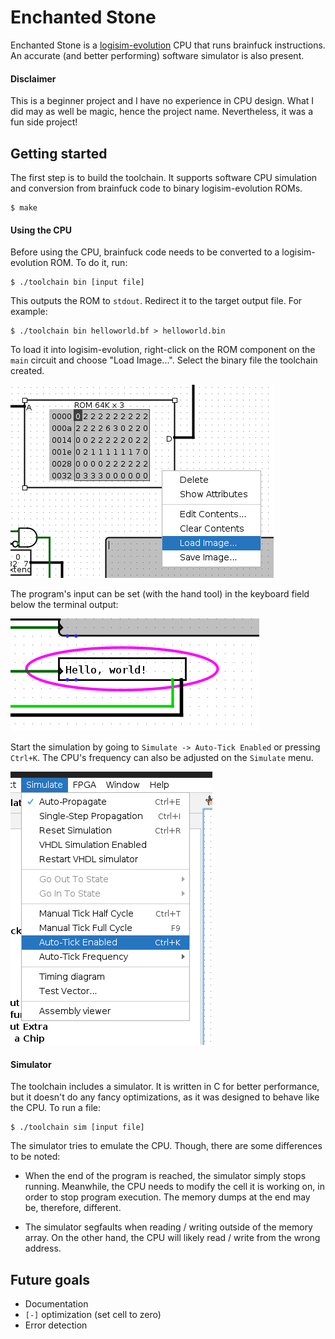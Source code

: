 # Enchanted Stone

Enchanted Stone is a [logisim-evolution](https://github.com/logisim-evolution/logisim-evolution)
CPU that runs brainfuck instructions. An accurate (and better performing) software simulator is
also present.

#### Disclaimer

This is a beginner project and I have no experience in CPU design. What I did may as well be magic,
hence the project name. Nevertheless, it was a fun side project!

## Getting started

The first step is to build the toolchain. It supports software CPU simulation and conversion from
brainfuck code to binary logisim-evolution ROMs.

```
$ make
```

#### Using the CPU

Before using the CPU, brainfuck code needs to be converted to a logisim-evolution ROM. To do it,
run:

```
$ ./toolchain bin [input file]
```

This outputs the ROM to `stdout`. Redirect it to the target output file. For example:

```
$ ./toolchain bin helloworld.bf > helloworld.bin
```

To load it into logisim-evolution, right-click on the ROM component on the `main` circuit and
choose "Load Image...". Select the binary file the toolchain created.

![Load ROM](img/LoadROM.png)

The program's input can be set (with the hand tool) in the keyboard field below the terminal
output:

![User Input](img/UserInput.png)

Start the simulation by going to `Simulate -> Auto-Tick Enabled` or pressing `Ctrl+K`. The CPU's
frequency can also be adjusted on the `Simulate` menu.

![Start Simulation](img/StartSimulation.png)

#### Simulator

The toolchain includes a simulator. It is written in C for better performance, but it doesn't do
any fancy optimizations, as it was designed to behave like the CPU. To run a file:

```
$ ./toolchain sim [input file]
```

The simulator tries to emulate the CPU. Though, there are some differences to be noted:

- When the end of the program is reached, the simulator simply stops running. Meanwhile, the CPU
  needs to modify the cell it is working on, in order to stop program execution. The memory dumps
  at the end may be, therefore, different.

- The simulator segfaults when reading / writing outside of the memory array. On the other hand,
  the CPU will likely read / write from the wrong address.

## Future goals

- Documentation
- `[-]` optimization (set cell to zero)
- Error detection
